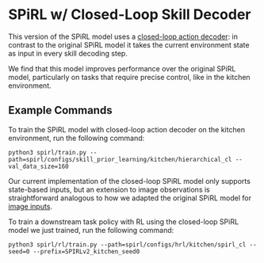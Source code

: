 # SPiRL w/ Closed-Loop Skill Decoder

This version of the SPiRL model uses a [closed-loop action decoder](../../../../models/closed_loop_spirl_mdl.py): 
in contrast to the original SPiRL model it takes the current environment state as input in every skill decoding step. 

We find that this model improves performance over the original
SPiRL model, particularly on tasks that require precise control, like in the kitchen environment.


## Example Commands

To train the SPiRL model with closed-loop action decoder on the kitchen environment, run the following command:
```
python3 spirl/train.py --path=spirl/configs/skill_prior_learning/kitchen/hierarchical_cl --val_data_size=160
```
Our current implementation of the closed-loop SPiRL model only supports state-based inputs, but an extension to
image observations is straightforward analogous to how we adapted the 
original SPiRL model for [image inputs](../../../../models/skill_prior_mdl.py#L321).

To train a downstream task policy with RL using the closed-loop SPiRL model we just trained, run the following command:
```
python3 spirl/rl/train.py --path=spirl/configs/hrl/kitchen/spirl_cl --seed=0 --prefix=SPIRLv2_kitchen_seed0
```
